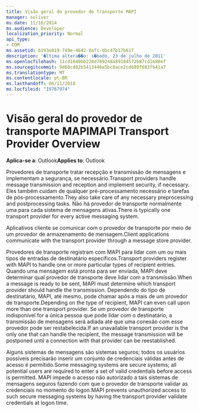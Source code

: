 ```yaml
---
title: Visão geral do provedor de transporte MAPI
manager: soliver
ms.date: 11/16/2014
ms.audience: Developer
localization_priority: Normal
api_type:
- COM
ms.assetid: b193e819-749e-4642-8afc-dbc47b17b617
description: '�ltima altera��o: s�bado, 23 de julho de 2011'
ms.openlocfilehash: 11cd1040bb228d789248a89184572b87cd1688ef
ms.sourcegitcommit: 9d60cd82b5413446e5bc8ace2cd689f683fb41a7
ms.translationtype: MT
ms.contentlocale: pt-BR
ms.lasthandoff: 06/11/2018
ms.locfileid: "19767974"
---
```

# <a name="mapi-transport-provider-overview"></a><span data-ttu-id="dcdf6-103">Visão geral do provedor de transporte MAPI</span><span class="sxs-lookup"><span data-stu-id="dcdf6-103">MAPI Transport Provider Overview</span></span>

  
  
<span data-ttu-id="dcdf6-104">**Aplica-se a**: Outlook</span><span class="sxs-lookup"><span data-stu-id="dcdf6-104">**Applies to**: Outlook</span></span> 
  
<span data-ttu-id="dcdf6-105">Provedores de transporte tratar recepção e transmissão de mensagens e implementam a segurança, se necessário.</span><span class="sxs-lookup"><span data-stu-id="dcdf6-105">Transport providers handle message transmission and reception and implement security, if necessary.</span></span> <span data-ttu-id="dcdf6-106">Eles também cuidam de qualquer pré-processamento necessário e tarefas de pós-processamento.</span><span class="sxs-lookup"><span data-stu-id="dcdf6-106">They also take care of any necessary preprocessing and postprocessing tasks.</span></span> <span data-ttu-id="dcdf6-107">Não há provedor de transporte normalmente uma para cada sistema de mensagens ativas.</span><span class="sxs-lookup"><span data-stu-id="dcdf6-107">There is typically one transport provider for every active messaging system.</span></span>
  
<span data-ttu-id="dcdf6-108">Aplicativos cliente se comunicar com o provedor de transporte por meio de um provedor de armazenamento de mensagem.</span><span class="sxs-lookup"><span data-stu-id="dcdf6-108">Client applications communicate with the transport provider through a message store provider.</span></span> 
  
<span data-ttu-id="dcdf6-109">Provedores de transporte registram com MAPI para lidar com um ou mais tipos de entradas de destinatário específicos.</span><span class="sxs-lookup"><span data-stu-id="dcdf6-109">Transport providers register with MAPI to handle one or more particular types of recipient entries.</span></span> <span data-ttu-id="dcdf6-110">Quando uma mensagem está pronta para ser enviada, MAPI deve determinar qual provedor de transporte deve lidar com a transmissão.</span><span class="sxs-lookup"><span data-stu-id="dcdf6-110">When a message is ready to be sent, MAPI must determine which transport provider should handle the transmission.</span></span> <span data-ttu-id="dcdf6-111">Dependendo do tipo de destinatário, MAPI, até mesmo, pode chamar após a mais de um provedor de transporte.</span><span class="sxs-lookup"><span data-stu-id="dcdf6-111">Depending on the type of recipient, MAPI can even call upon more than one transport provider.</span></span> <span data-ttu-id="dcdf6-112">Se um provedor de transporte indisponível for a única pessoa que pode lidar com o destinatário, a transmissão de mensagens será adiada até que uma conexão com esse provedor pode ser restabelecida.</span><span class="sxs-lookup"><span data-stu-id="dcdf6-112">If an unavailable transport provider is the only one that can handle the recipient, the message transmission will be postponed until a connection with that provider can be reestablished.</span></span>
  
<span data-ttu-id="dcdf6-113">Alguns sistemas de mensagens são sistemas seguros; todos os usuários possíveis precisarão inserir um conjunto de credenciais válidas antes de acesso é permitido.</span><span class="sxs-lookup"><span data-stu-id="dcdf6-113">Some messaging systems are secure systems; all potential users are required to enter a set of valid credentials before access is permitted.</span></span> <span data-ttu-id="dcdf6-114">MAPI impede o acesso não autorizado a tais sistemas de mensagens seguros fazendo com que o provedor de transporte validar as credenciais no momento do logon.</span><span class="sxs-lookup"><span data-stu-id="dcdf6-114">MAPI prevents unauthorized access to such secure messaging systems by having the transport provider validate credentials at logon time.</span></span> 
  

